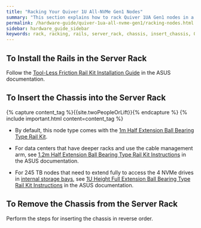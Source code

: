 ```yaml
---
title: "Racking Your Quiver 1U All-NVMe Gen1 Nodes"
summary: "This section explains how to rack Quiver 1UA Gen1 nodes in a data center."
permalink: /hardware-guide/quiver-1ua-all-nvme-gen1/racking-nodes.html
sidebar: hardware_guide_sidebar
keywords: rack, racking, rails, server_rack, chassis, insert_chassis, Quiver_1U_All-NVMe_Gen1
---
```


## To Install the Rails in the Server Rack
Follow the [Tool-Less Friction Rail Kit Installation Guide](https://dlcdnets.asus.com/pub/ASUS/server/RS520-E9-RS8/Manual/E21630_Tool-less_Friction_Rail_Kit_Installation_Guide_EM_WEB.pdf?model=RS500A-E12-RS12U) in the ASUS documentation.


<a id="insert-chassis"></a>
## To Insert the Chassis into the Server Rack
{% capture content_tag %}{{site.twoPeopleOrLift}}{% endcapture %}
{% include important.html content=content_tag %}

* By default, this node type comes with the [1m Half Extension Ball Bearing Type Rail Kit](https://dlcdnets.asus.com/pub/ASUS/server/RS500A-E11/manual/1m_Half_Extension_Ball_bearing_Type_Rail_Kit_Instruction_13SV000IAM0611.pdf?model=RS500A-E12-RS12U).

* For data centers that have deeper racks and use the cable management arm, see [1.2m Half Extension Ball Bearing Type Rail Kit Instructions](https://dlcdnets.asus.com/pub/ASUS/server/RS500A-E11/manual/1.2m_Half_Extension_Ball_bearing_Type_Rail_Kit_Instruction_13SV000IAM0901.pdf?model=RS500A-E12-RS12U) in the ASUS documentation.

* For 245 TB nodes that need to extend fully to access the 4 NVMe drives in [internal storage bays](drive-bay-mapping.html#internal-storage-bays), see [1U Height Full Extension Ball Bearing Type Rail Kit Instructions](https://dlcdnets.asus.com/pub/ASUS/server/RS500A-E11/manual/1U_Height_Full_Extension_Ball_bearing_Type_Rail_Kit_Instruction.pdf?model=RS500A-E12-RS12U) in the ASUS documentation.


<a id="remove-chassis"></a>
## To Remove the Chassis from the Server Rack
Perform the steps for inserting the chassis in reverse order.

